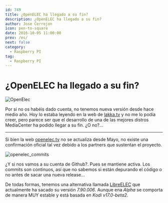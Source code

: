 ```yaml
---
id: 749
title: ¿OpenELEC ha llegado a su fin?
description: ¿OpenELEC ha llegado a su fin?
author: Jose Cerrejon
icon: pen-to-square
date: 2016-10-05 11:00:00
prev: /es/
next: false
category:
  - Raspberry PI
tag:
  - Raspberry PI
---
```


# ¿OpenELEC ha llegado a su fin?

![OpenElec](/images/2015/11/openelec6.png)

Por si no os habéis dado cuenta, no tenemos nueva versión desde hace medio año. Hoy lo estaba leyendo en la web de [lakka.tv](http://www.lakka.tv/articles/2016/08/23/lakka-update-including-retroarch-136/) y no me lo podía creer, pero parece ser que el desarrollo de una de las mejores distros MediaCenter ha podido llegar a su fín. ¿O no?...

- - -
Si bien la web [openelec.tv](http://openelec.tv/news) no se actualiza desde Mayo, no existe una confirmación oficial tal vez debido a los partners que sustentan el proyecto.

![openelec_commits](/images/2016/10/openelec_commits.png)

¿Y si nos vamos a su cuenta de Github?. Pues se mantiene activa. Los commits son contínuos, así que no sabemos si están depurando el código o no antes de sacar una nueva release...

De todas formas, tenemos una alternativa llamada [LibreELEC](https://libreelec.tv) que actualmente ha sacado su versión *7.90.006*. Aunque ena *Alpha* se comporta de manera MUY estable y está basada en *Kodi v17.0-beta2*.